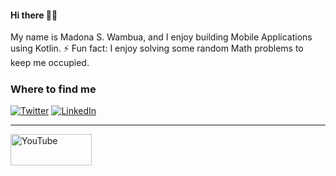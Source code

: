 

<h4 align="left">
 Hi there 👋🏾
</h4>
<p align="left">
My name is Madona S. Wambua, and I enjoy building Mobile Applications using Kotlin.
 ⚡ Fun fact: I enjoy solving some random Math problems to keep me occupied.
<h5 align="left">


<h3>Where to find me</h3>
</a><a href="https://twitter.com/madona_wambua" target="_blank"><img alt="Twitter" src="https://img.shields.io/badge/twitter-%231DA1F2.svg?&style=for-the-badge&logo=twitter&logoColor=white" /></a> <a href="https://www.linkedin.com/in/madona-syombua" target="_blank"><img alt="LinkedIn" src="https://img.shields.io/badge/linkedin-%230077B5.svg?&style=for-the-badge&logo=linkedin&logoColor=white" /></a> 
</p>

	
------------
<a href="https://youtube.com/c/MadonaSyombua"><img src="https://user-images.githubusercontent.com/11560987/104072012-e232eb00-51cf-11eb-8428-121ad561b6b8.png" height="50" width="130" alt="YouTube">
